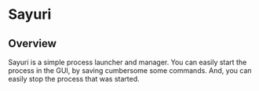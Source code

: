 Sayuri
======

[](master/images/app.png)

## Overview
Sayuri is a simple process launcher and manager. You can easily start the process in the GUI, by saving cumbersome some commands. And, you can easily stop the process that was started.
